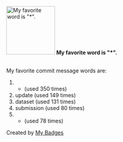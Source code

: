<img src="https://my-badges.github.io/my-badges/favorite-word.png" alt="My favorite word is &quot;*&quot;." title="My favorite word is &quot;*&quot;." width="128">
<strong>My favorite word is &quot;*&quot;.</strong>
<br><br>

My favorite commit message words are:

1. * (used 350 times)
2. update (used 149 times)
3. dataset (used 131 times)
4. submission (used 80 times)
5. - (used 78 times)


Created by <a href="https://github.com/my-badges/my-badges">My Badges</a>